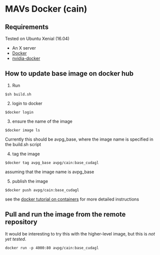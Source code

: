 # MAVs Docker (cain)

## Requirements
Tested on Ubuntu Xenial (16.04)
* An X server
* [Docker](https://www.docker.com/get-docker)
* [nvidia-docker](https://github.com/NVIDIA/nvidia-docker/wiki/Installation)


## How to update base image on docker hub
1) Run
```
$sh build.sh
```
2) login to docker
```
$docker login
```
3) ensure the name of the image
```
$docker image ls
```
Currently this should be avpg_base, where the image name is specified in the build.sh script

4) tag the image
```
$docker tag avpg_base avpg/cain:base_cudagl
```
assuming that the image name is avpg_base

5) publish the image
```
$docker push avpg/cain:base_cudagl
```

see the [docker tutorial on containers](https://docs.docker.com/get-started/part2/#build-the-app) for more detailed instructions

## Pull and run the image from the remote repository
It would be interesting to try this with the higher-level image, but this is *not yet tested*.
```
docker run -p 4000:80 avpg/cain:base_cudagl
```

